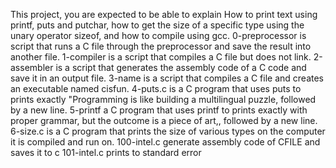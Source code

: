 This project, you are expected to be able to explain How to print text using printf, puts and putchar, how to get the size of a specific type using the unary operator sizeof, and how to compile using gcc.
0-preprocessor is  script that runs a C file through the preprocessor and save the result into another file.
1-compiler is a script that compiles a C file but does not link.
2-assembler is a script that generates the assembly code of a C code and save it in an output file.
3-name is a script that compiles a C file and creates an executable named cisfun.
4-puts.c is a C program that uses puts to prints exactly "Programming is like building a multilingual puzzle, followed by a new line.
5-printf a C program that uses printf to prints exactly with proper grammar, but the outcome is a piece of art,, followed by a new line.
6-size.c is a C program that prints the size of various types on the computer it is compiled and run on.
100-intel.c generate assembly code of CFILE and saves it to c
101-intel.c prints to standard error
